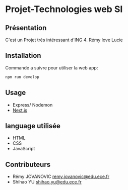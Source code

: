 # Projet-Technologies web SI

## Présentation

C'est un Projet trés intéressant d'ING 4. Rémy love Lucie

## Installation

Commande a suivre pour utiliser la web app:

```bash
npm run develop
```

## Usage

- Express/ Nodemon
- [Next.js](https://nextjs.org/)

## language utilisée

- HTML
- CSS
- JavaScript

## Contributeurs

- Rémy JOVANOVIC <remy.jovanovic@edu.ece.fr>
- Shihao YU   <shihao.yu@edu.ece.fr>
